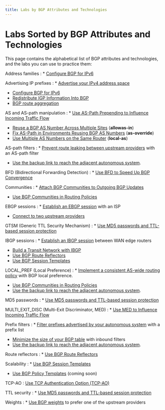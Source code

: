```yaml
---
title: Labs by BGP Attributes and Technologies
---
```

# Labs Sorted by BGP Attributes and Technologies

This page contains the alphabetical list of BGP attributes and technologies, and the labs you can use to practice them:

Address families
: * [Configure BGP for IPv6](basic/4-ipv6.md)

Advertising IP prefixes
: * [Advertise your IPv4 address space](basic/3-originate.md)
  * [Configure BGP for IPv6](basic/4-ipv6.md)
  * [Redistribute IGP Information Into BGP](basic/5-redistribute.md)
  * [BGP route aggregation](basic/8-aggregate.md)

AS and AS-path manipulation
: * [Use AS-Path Prepending to Influence Incoming Traffic Flow](policy/7-prepend.md)
  * [Reuse a BGP AS Number Across Multiple Sites](session/1-allowas_in.md) (**allowas-in**)
  * [Fix AS-Path in Environments Reusing BGP AS Numbers](session/2-asoverride.md) (**as-override**)
  * [Use Multiple AS Numbers on the Same Router](session/3-localas.md) (**local-as**)

AS-path filters
: * [Prevent route leaking between upstream providers](policy/2-stop-transit.md) with an AS-path filter
  * [Use the backup link to reach the adjacent autonomous system](policy/a-locpref-route-map.md).

BFD (Bidirectional Forwarding Detection)
: * [Use BFD to Speed Up BGP Convergence](basic/7-bfd.md)

Communities
: * [Attach BGP Communities to Outgoing BGP Updates](policy/8-community-attach.md)
  * [Use BGP Communities in Routing Policies](policy/9-community-use.md)

EBGP sessions
: * [Establish an EBGP session](basic/1-session.md) with an ISP
  * [Connect to two upstream providers](basic/2-multihomed.md)

GTSM (Generic TTL Security Mechanism)
: * [Use MD5 passwords and TTL-based session protection](basic/6-protect.md)

IBGP sessions
: * [Establish an IBGP session](ibgp/1-edge.md) between WAN edge routers
  * [Build a Transit Network with IBGP](ibgp/2-transit.md)
  * [Use BGP Route Reflectors](ibgp/3-rr.md)
  * [Use BGP Session Templates](session/6-templates.md)

LOCAL_PREF (Local Preference)
: * [Implement a consistent AS-wide routing policy](policy/5-local-preference.md) with BGP local preference.
  * [Use BGP Communities in Routing Policies](policy/9-community-use.md)
  * [Use the backup link to reach the adjacent autonomous system](policy/a-locpref-route-map.md).

MD5 passwords
: * [Use MD5 passwords and TTL-based session protection](basic/6-protect.md)

MULTI_EXIT_DISC (Multi-Exit Discriminator, MED)
: * [Use MED to Influence Incoming Traffic Flow](policy/6-med.md)

Prefix filters
: * [Filter prefixes advertised by your autonomous system](policy/3-prefix.md) with a prefix list
  * [Minimize the size of your BGP table](policy/4-reduce.md) with inbound filters
  * [Use the backup link to reach the adjacent autonomous system](policy/a-locpref-route-map.md).

Route reflectors
: * [Use BGP Route Reflectors](ibgp/3-rr.md)

Scalability
: * [Use BGP Session Templates](session/6-templates.md)
  * [Use BGP Policy Templates](session/7-policy.md) (coming soon)

TCP-AO
: [Use TCP Authentication Option (TCP-AO)](basic/9-ao.md)

TTL security
: * [Use MD5 passwords and TTL-based session protection](basic/6-protect.md)

Weights
: * [Use BGP weights](policy/1-weights.md) to prefer one of the upstream providers
